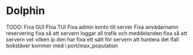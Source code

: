 # Dolphin
TODO:
Fixa GUI
FIxa TUI
Fixa admin konto till server
Fixa anvädarnamn reservering
fixa så att servern loggar all trafik och meddelanden
fixa så att servern vet vilken ip den har
fixa ett sätt för servern att hantera det ifall bokstäver kommer med i port/max_population